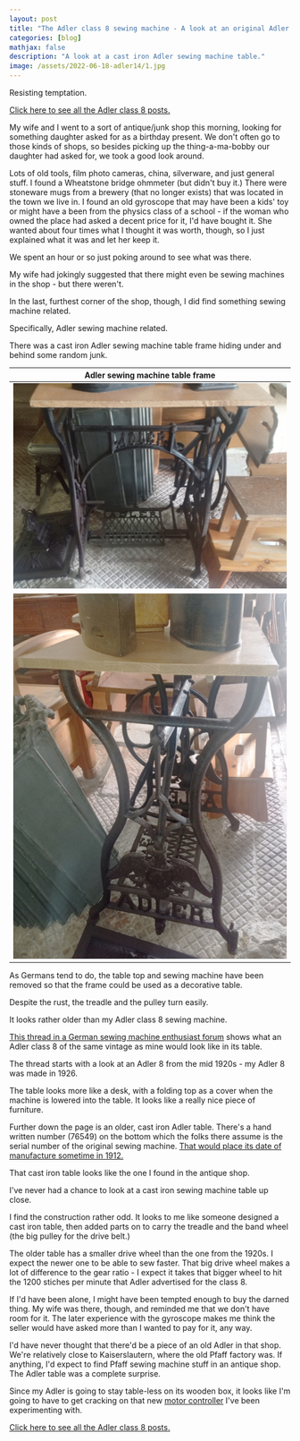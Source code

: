 ```yaml
---
layout: post
title: "The Adler class 8 sewing machine - A look at an original Adler sewing machine table"
categories: [blog]
mathjax: false
description: "A look at a cast iron Adler sewing machine table."
image: /assets/2022-06-18-adler14/1.jpg
---
```

Resisting temptation.

[Click here to see all the Adler class 8 posts.](adler-toc)

My wife and I went to a sort of antique/junk shop this morning, looking for something daughter asked for as a birthday present.  We don't often go to those kinds of shops, so besides picking up the thing-a-ma-bobby our daughter had asked for, we took a good look around.

Lots of old tools, film photo cameras, china, silverware, and just general stuff.  I found a Wheatstone bridge ohmmeter (but didn't buy it.)  There were stoneware mugs from a brewery (that no longer exists) that was located in the town we live in.  I found an old gyroscope that may have been a kids' toy or might have a been from the physics class of a school - if the woman who owned the place had asked a decent price for it, I'd have bought it.  She wanted about four times what I thought it was worth, though, so I just explained what it was and let her keep it.

We spent an hour or so just poking around to see what was there.

My wife had jokingly suggested that there might even be sewing machines in the shop - but there weren't.

In the last, furthest corner of the shop, though, I did find something sewing machine related.

Specifically, Adler sewing machine related.

There was a cast iron Adler sewing machine table frame hiding under and behind some random junk.

|Adler sewing machine table frame|
|--------------------------------|
|![Adler sewing machine table frame front](/assets/2022-06-18-adler14/1.jpg)|
|![Adler sewing machine table frame side](/assets/2022-06-18-adler14/2.jpg)|

As Germans tend to do, the table top and sewing machine have been removed so that the frame could be used as a decorative table.

Despite the rust, the treadle and the pulley turn easily.

It looks rather older than my Adler class 8 sewing machine.

[This thread in a German sewing machine enthusiast forum](https://www.hobbyschneiderin24.net/forums/topic/167584-adler-klasse-8/) shows what an Adler class 8 of the same vintage as mine would look like in its table.

The thread starts with a look at an Adler 8 from the mid 1920s - my Adler 8 was made in 1926.

The table looks more like a desk, with a folding top as a cover when the machine is lowered into the table.  It looks like a really nice piece of furniture.

Further down the page is an older, cast iron Adler table.  There's a hand written number (76549) on the bottom which the folks there assume is the serial number of the original sewing machine.  [That would place its date of manufacture sometime in 1912.](http://www.hquast.de/Adler/altersbestimmung_von_adler.htm)

That cast iron table looks like the one I found in the antique shop.

I've never had a chance to look at a cast iron sewing machine table up close.

I find the construction rather odd.  It looks to me like someone designed a cast iron table, then added parts on to carry the treadle and the band wheel (the big pulley for the drive belt.)

The older table has a smaller drive wheel than the one from the 1920s.  I expect the newer one to be able to sew faster.  That big drive wheel makes a lot of difference to the gear ratio - I expect it takes that bigger wheel to hit the 1200 stiches per minute that Adler advertised for the class 8.

If I'd have been alone, I might have been tempted enough to buy the darned thing.  My wife was there, though, and reminded me that we don't have room for it.  The later experience with the gyroscope makes me think the seller would have asked more than I wanted to pay for it, any way.

I'd have never thought that there'd be a piece of an old Adler in that shop.  We're relatively close to Kaiserslautern, where the old Pfaff factory was.  If anything, I'd expect to find Pfaff sewing machine stuff in an antique shop.  The Adler table was a complete surprise.

Since my Adler is going to stay table-less on its wooden box, it looks like I'm going to have to get cracking on that new [motor controller](https://josepheoff.github.io/posts/motorcontrol-toc) I've been experimenting with.


[Click here to see all the Adler class 8 posts.](adler-toc)
